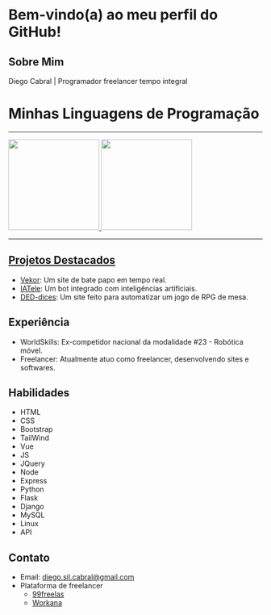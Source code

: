 # Bem-vindo(a) ao meu perfil do GitHub!

## Sobre Mim

Diego Cabral | Programador freelancer tempo integral

# Minhas Linguagens de Programação
<hr>
<div>
  <a href="https://github.com/m-eleoterio">
  <img height="180em" src="https://github-readme-stats.vercel.app/api?username=Dalistor&show_icons=true&theme=tokyonight&include_all_commits=true&count_private=true&hide_border=true"/>
  <img height="180em" src="https://github-readme-stats.vercel.app/api/top-langs/?username=Dalistor&layout=compact&langs_count=8&hide_border=true&theme=tokyonight&include_all_commits=true&count_private=true"/>
</div>
<hr>

## Projetos Destacados

- [Vekor](https://github.com/Dalistor/Vekor.git): Um site de bate papo em tempo real.
- [IATele](https://github.com/Dalistor/Pench.git): Um bot integrado com inteligências artificiais.
- [DED-dices](https://deddices.pythonanywhere.com): Um site feito para automatizar um jogo de RPG de mesa.

## Experiência

- WorldSkills: Ex-competidor nacional da modalidade #23 - Robótica móvel.
- Freelancer: Atualmente atuo como freelancer, desenvolvendo sites e softwares.

## Habilidades

- HTML
- CSS
- Bootstrap
- TailWind
- Vue
- JS
- JQuery
- Node
- Express
- Python
- Flask
- Django
- MySQL
- Linux
- API

## Contato

- Email: diego.sil.cabral@gmail.com
- Plataforma de freelancer
    * [99freelas](https://github.com/Dalistor/Vekor.git)
    * [Workana](https://www.workana.com/freelancer/9773b02ae1caa190d8552ebddfb5da37)
